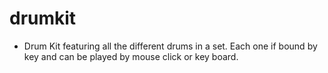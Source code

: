 # drumkit

- Drum Kit featuring all the different drums in a set. Each one if bound by key and can be played by mouse click or key board.